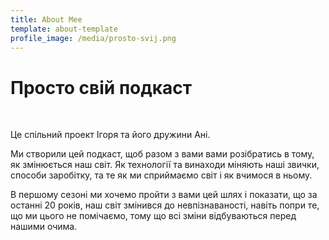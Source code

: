 ```yaml
---
title: About Mee
template: about-template
profile_image: /media/prosto-svij.png
---
```


# Просто свій подкаст

</br>

Це спільний проект Ігоря та його дружини Ані.

Ми створили цей подкаст, щоб разом з вами вами розібратись в тому, як змінюється наш світ. Як технології та винаходи міняють наші звички, способи заробітку, та те як ми сприймаємо світ і як вчимося в ньому.

В першому сезоні ми хочемо пройти з вами цей шлях і показати, що за останні 20 років, наш світ змінився до невпізнаваності, навіть попри те, що ми цього не помічаємо, тому що всі зміни відбуваються перед нашими очима.
